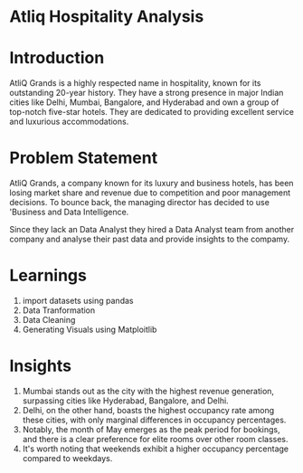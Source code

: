 # Atliq Hospitality Analysis 


# Introduction

AtliQ Grands is a highly respected name in hospitality, known for its outstanding 20-year history. They have a strong presence in major Indian cities like Delhi, Mumbai, Bangalore, and Hyderabad and own a group of top-notch five-star hotels. They are dedicated to providing excellent service and luxurious accommodations.

# Problem Statement

AtliQ Grands, a company known for its luxury and business hotels, has been losing market share and revenue due to competition and poor management decisions. To bounce back, the managing director has decided to use 'Business and Data Intelligence.

Since they lack an Data Analyst they hired a Data Analyst team from another company and analyse their past data and provide insights to the compamy.

# Learnings
  1. import  datasets using pandas
  2. Data Tranformation
  3. Data Cleaning
  4. Generating Visuals using Matploitlib 

 # Insights
  1. Mumbai stands out as the city with the highest revenue generation, surpassing cities like Hyderabad, Bangalore, and Delhi.
  2. Delhi, on the other hand, boasts the highest occupancy rate among these cities, with only marginal differences in occupancy percentages.
  3. Notably, the month of May emerges as the peak period for bookings, and there is a clear preference for elite rooms over other room classes.
  4. It's worth noting that weekends exhibit a higher occupancy percentage compared to weekdays.
